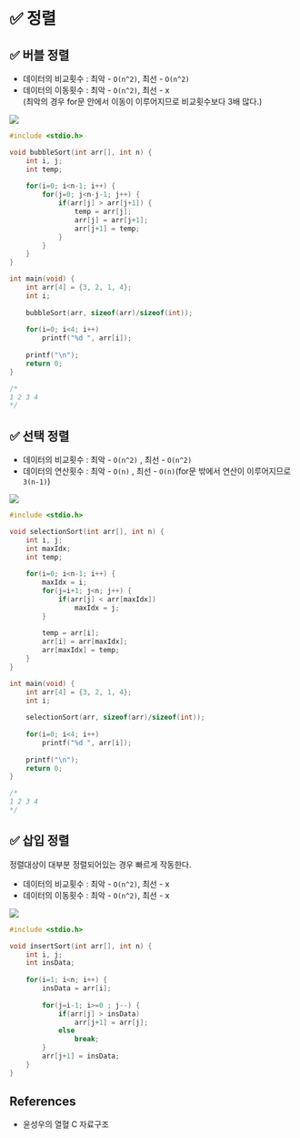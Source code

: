 # ✅ 정렬

## ✅ 버블 정렬
- 데이터의 비교횟수 : 최악 - `O(n^2)`, 최선 - `O(n^2)`
- 데이터의 이동횟수 : 최악 - `O(n^2)`, 최선 - x    
(최악의 경우 for문 안에서 이동이 이루어지므로 비교횟수보다 3배 많다.)

<img src = "https://user-images.githubusercontent.com/108064146/195115638-4ce7e64f-95b8-4a22-8620-4abdfc30b95c.jpeg">
</br>

```c
#include <stdio.h>

void bubbleSort(int arr[], int n) {
    int i, j;
    int temp;
    
    for(i=0; i<n-1; i++) {
        for(j=0; j<n-j-1; j++) {
            if(arr[j] > arr[j+1]) {
                temp = arr[j];
                arr[j] = arr[j+1];
                arr[j+1] = temp;
            }
        }
    }
}

int main(void) {
    int arr[4] = {3, 2, 1, 4};
    int i;
    
    bubbleSort(arr, sizeof(arr)/sizeof(int));
    
    for(i=0; i<4; i++)
        printf("%d ", arr[i]);
    
    printf("\n");
    return 0;
}

/*
1 2 3 4
*/
```

## ✅ 선택 정렬
- 데이터의 비교횟수 : 최악 - `O(n^2)` , 최선 - `O(n^2)`
- 데이터의 연산횟수 : 최악 - `O(n)`   , 최선 - `O(n)`(for문 밖에서 연산이 이루어지므로 `3(n-1)`)

<img src = "https://user-images.githubusercontent.com/108064146/195115933-c94f7bf6-4834-4225-9e32-3c9cee53ffb0.jpeg">
</br>

```c
#include <stdio.h>

void selectionSort(int arr[], int n) {
    int i, j;
    int maxIdx;
    int temp;
    
    for(i=0; i<n-1; i++) {
        maxIdx = i;
        for(j=i+1; j<n; j++) {
            if(arr[j] < arr[maxIdx])
                maxIdx = j;
        }
        
        temp = arr[i];
        arr[i] = arr[maxIdx];
        arr[maxIdx] = temp;
    }
}

int main(void) {
    int arr[4] = {3, 2, 1, 4};
    int i;
    
    selectionSort(arr, sizeof(arr)/sizeof(int));
    
    for(i=0; i<4; i++)
        printf("%d ", arr[i]);
    
    printf("\n");
    return 0;
}

/*
1 2 3 4
*/
```

## ✅ 삽입 정렬
정렬대상이 대부분 정렬되어있는 경우 빠르게 작동한다.   
- 데이터의 비교횟수 : 최악 - `O(n^2)`, 최선 - x
- 데이터의 이동횟수 : 최악 - `O(n^2)`, 최선 - x

<img src = "https://user-images.githubusercontent.com/108064146/195116063-517dfd00-e916-48f8-b498-7ca0dec6de08.jpeg">
</br>

```c
#include <stdio.h>

void insertSort(int arr[], int n) {
    int i, j;
    int insData;
    
    for(i=1; i<n; i++) {
        insData = arr[i];
        
        for(j=i-1; i>=0 ; j--) {
            if(arr[j] > insData)
                arr[j+1] = arr[j];
            else
                break;
        }
        arr[j+1] = insData;
    }
}
```

## References
- 윤성우의 열혈 C 자료구조
